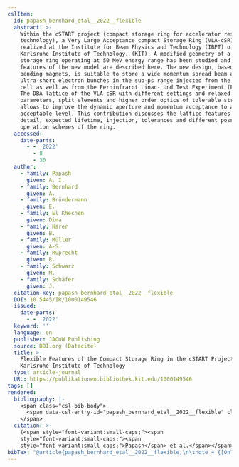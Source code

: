 ```yaml
---
cslItem:
  id: papash_bernhard_etal__2022__flexible
  abstract: >-
    Within the cSTART project (compact storage ring for accelerator research and
    technology), a Very Large Acceptance compact Storage Ring (VLA-cSR) will be
    realized at the Institute for Beam Physics and Technology (IBPT) of the
    Karlsruhe Institute of Technology. (KIT). A modified geometry of a compact
    storage ring operating at 50 MeV energy range has been studied and main
    features of the new model are described here. The new design, based on 45°
    bending magnets, is suitable to store a wide momentum spread beam as well as
    ultra-short electron bunches in the sub-ps range injected from the plasma
    cell as well as from the Ferninfrarot Linac- Und Test Experiment (FLUTE).
    The DBA lattice of the VLA-cSR with different settings and relaxed
    parameters, split elements and higher order optics of tolerable strength
    allows to improve the dynamic aperture and momentum acceptance to an
    acceptable level. This contribution discusses the lattice features in
    detail, expected lifetime, injection, tolerances and different possible
    operation schemes of the ring.
  accessed:
    date-parts:
      - - '2022'
        - 8
        - 30
  author:
    - family: Papash
      given: A. I.
    - family: Bernhard
      given: A.
    - family: Bründermann
      given: E.
    - family: El Khechen
      given: Dima
    - family: Härer
      given: B.
    - family: Müller
      given: A-S.
    - family: Ruprecht
      given: R.
    - family: Schwarz
      given: M.
    - family: Schäfer
      given: J.
  citation-key: papash_bernhard_etal__2022__flexible
  DOI: 10.5445/IR/1000149546
  issued:
    date-parts:
      - - '2022'
  keyword: ''
  language: en
  publisher: JACoW Publishing
  source: DOI.org (Datacite)
  title: >-
    Flexible Features of the Compact Storage Ring in the cSTART Project at
    Karlsruhe Institute of Technology
  type: article-journal
  URL: https://publikationen.bibliothek.kit.edu/1000149546
tags: []
rendered:
  bibliography: |-
    <span class="csl-bib-body">
      <span data-csl-entry-id="papash_bernhard_etal__2022__flexible" class="csl-entry"><span class='author-bib'>Papash, Bernhard, A., Bründermann, E., El Khechen, D., Härer, B., Müller, A.-S., Ruprecht, R., Schwarz, M., &#38; Schäfer, J.</span>. <span class='date-bib'>(2022)</span>. <span class='title'><b><i>Flexible Features of the Compact Storage Ring in the cSTART Project at Karlsruhe Institute of Technology</i></b></span>. <span class='URL'><a href='https://doi.org/10.5445/IR/1000149546'>LINK</a></span></span>
    </span>
  citation: >-
    (<span style="font-variant:small-caps;"><span
    style="font-variant:small-caps;"><span
    style="font-variant:small-caps;">Papash</span> et al.</span></span>, 2022)
bibTex: "@article{papash_bernhard_etal__2022__flexible,\n\tnote = {[Online; accessed 2022-08-30]},\n\tauthor = {Papash, A. I. and Bernhard, A. and Br{\\\" u}ndermann, E. and El Khechen, Dima and H{\\\" a}rer, B. and M{\\\" u}ller, A-S. and Ruprecht, R. and Schwarz, M. and Sch{\\\" a}fer, J.},\n\tdoi = {10.5445/IR/1000149546},\n\tyear = {2022},\n\tpublisher = {JACoW Publishing},\n\ttitle = {Flexible {Features} of the {Compact} {Storage} {Ring} in the {cSTART} {Project} at {Karlsruhe} {Institute} of {Technology}},\n\turl = {https://publikationen.bibliothek.kit.edu/1000149546},\n}\n\n"
---
```

